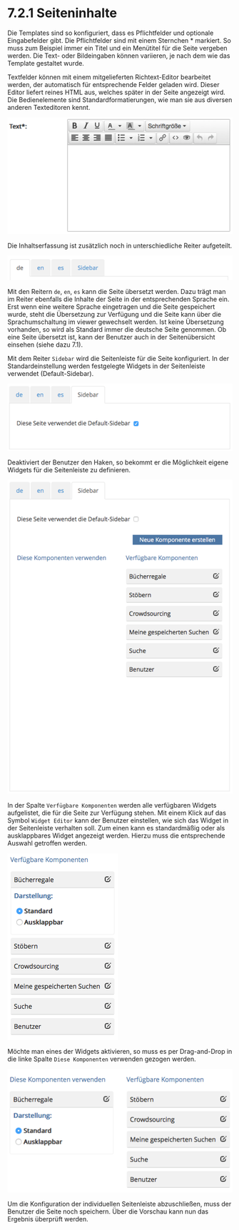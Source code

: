 # 7.2.1 Seiteninhalte

Die Templates sind so konfiguriert, dass es Pflichtfelder und optionale Eingabefelder gibt. Die Pflichtfelder sind mit einem Sternchen \* markiert. So muss zum Beispiel immer ein Titel und ein Menütitel für die Seite vergeben werden. Die Text- oder Bildeingaben können variieren, je nach dem wie das Template gestaltet wurde.

Textfelder können mit einem mitgelieferten Richtext-Editor bearbeitet werden, der automatisch für entsprechende Felder geladen wird. Dieser Editor liefert reines HTML aus, welches später in der Seite angezeigt wird. Die Bedienelemente sind Standardformatierungen, wie man sie aus diversen anderen Texteditoren kennt.

![](../../.gitbook/assets/richtexteditor.png)

Die Inhaltserfassung ist zusätzlich noch in unterschiedliche Reiter aufgeteilt.  


![](../../.gitbook/assets/inhaltserfassungstabs.png)

Mit den Reitern `de`, `en`, `es` kann die Seite übersetzt werden. Dazu trägt man im Reiter ebenfalls die Inhalte der Seite in der entsprechenden Sprache ein. Erst wenn eine weitere Sprache eingetragen und die Seite gespeichert wurde, steht die Übersetzung zur Verfügung und die Seite kann über die Sprachumschaltung im viewer gewechselt werden. Ist keine Übersetzung vorhanden, so wird als Standard immer die deutsche Seite genommen. Ob eine Seite übersetzt ist, kann der Benutzer auch in der Seitenübersicht einsehen \(siehe dazu 7.1\).

Mit dem Reiter `Sidebar` wird die Seitenleiste für die Seite konfiguriert. In der Standardeinstellung werden festgelegte Widgets in der Seitenleiste verwendet \(Default-Sidebar\).

![](../../.gitbook/assets/default-sidebar.png)

Deaktiviert der Benutzer den Haken, so bekommt er die Möglichkeit eigene Widgets für die Seitenleiste zu definieren.

![](../../.gitbook/assets/custom-sidebar.png)

In der Spalte `Verfügbare Komponenten` werden alle verfügbaren Widgets aufgelistet, die für die Seite zur Verfügung stehen. Mit einem Klick auf das Symbol `Widget Editor` kann der Benutzer einstellen, wie sich das Widget in der Seitenleiste verhalten soll. Zum einen kann es standardmäßig oder als ausklappbares Widget angezeigt werden. Hierzu muss die entsprechende Auswahl getroffen werden.

![](../../.gitbook/assets/widget-editor-1.png)

Möchte man eines der Widgets aktivieren, so muss es per Drag-and-Drop in die linke Spalte `Diese Komponenten` verwenden gezogen werden.

![](../../.gitbook/assets/aktiviertes-widget-1.png)

Um die Konfiguration der individuellen Seitenleiste abzuschließen, muss der Benutzer die Seite noch speichern. Über die Vorschau kann nun das Ergebnis überprüft werden.

